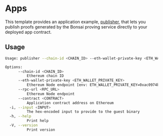 # Apps
This template provides an application example, [publisher](./src/bin/publisher.rs), that lets you publish proofs generated by the Bonsai proving service directly to your deployed app contract.

## Usage

```bash
Usage: publisher --chain-id <CHAIN_ID> --eth-wallet-private-key <ETH_WALLET_PRIVATE_KEY> --rpc-url <RPC_URL> --contract <CONTRACT> --input <INPUT>

Options:
      --chain-id <CHAIN_ID>
          Ethereum chain ID
      --eth-wallet-private-key <ETH_WALLET_PRIVATE_KEY>
          Ethereum Node endpoint [env: ETH_WALLET_PRIVATE_KEY=0xac0974bec39a17e36ba4a6b4d238ff944bacb478cbed5efcae784d7bf4f2ff80]
      --rpc-url <RPC_URL>
          Ethereum Node endpoint
      --contract <CONTRACT>
          Application contract address on Ethereum
  -i, --input <INPUT>
          The hex-encoded input to provide to the guest binary
  -h, --help
          Print help
  -V, --version
          Print version
```